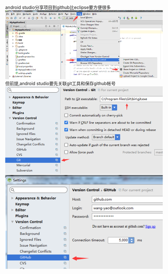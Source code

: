 android studio分享项目到github比eclipse要方便很多<br />
![](https://github.com/wang-yao/MyApplication/blob/master/QQ%E6%88%AA%E5%9B%BE20160617133850.png)<br />
但前提,android studio要先关联git工具和保存github帐号<br />
![](https://github.com/wang-yao/MyApplication/blob/master/QQ%E6%88%AA%E5%9B%BE20160617134245.png)<br />
![](https://github.com/wang-yao/MyApplication/blob/master/QQ%E6%88%AA%E5%9B%BE20160617134347.png)
